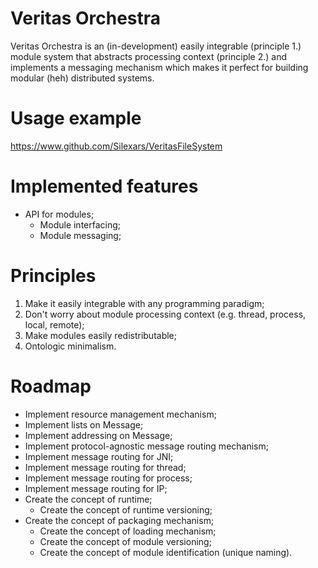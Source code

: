 # Veritas Orchestra

Veritas Orchestra is an (in-development) easily integrable (principle 1.) module system that abstracts processing context (principle 2.) and implements a messaging mechanism which makes it perfect for building modular (heh) distributed systems.

# Usage example

https://www.github.com/Silexars/VeritasFileSystem

# Implemented features

* API for modules;
   * Module interfacing;
   * Module messaging;

# Principles

1. Make it easily integrable with any programming paradigm;
2. Don't worry about module processing context (e.g. thread, process, local, remote);
3. Make modules easily redistributable;
4. Ontologic minimalism.

# Roadmap

* Implement resource management mechanism;
* Implement lists on Message;
* Implement addressing on Message;
* Implement protocol-agnostic message routing mechanism;
* Implement message routing for JNI;
* Implement message routing for thread;
* Implement message routing for process;
* Implement message routing for IP;
* Create the concept of runtime;
   * Create the concept of runtime versioning;
* Create the concept of packaging mechanism;
   * Create the concept of loading mechanism;
   * Create the concept of module versioning;
   * Create the concept of  module identification (unique naming).
